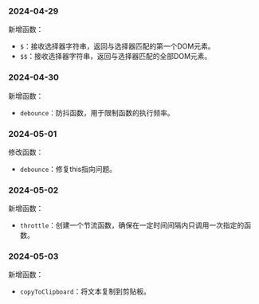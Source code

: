 ### 2024-04-29

新增函数：
- `$`：接收选择器字符串，返回与选择器匹配的第一个DOM元素。
- `$$`：接收选择器字符串，返回与选择器匹配的全部DOM元素。

### 2024-04-30

新增函数：
- `debounce`：防抖函数，用于限制函数的执行频率。

### 2024-05-01

修改函数：
- `debounce`：修复this指向问题。

### 2024-05-02

新增函数：
- `throttle`：创建一个节流函数，确保在一定时间间隔内只调用一次指定的函数。

### 2024-05-03

新增函数：
- `copyToClipboard`：将文本复制到剪贴板。
